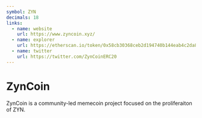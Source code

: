 ```yaml
---
symbol: ZYN
decimals: 18
links:
  - name: website
    url: https://www.zyncoin.xyz/
  - name: explorer
    url: https://etherscan.io/token/0x58cb30368ceb2d194740b144eab4c2da8a917dcb
  - name: twitter
    url: https://twitter.com/ZynCoinERC20
---
```


# ZynCoin

ZynCoin is a community-led memecoin project focused on the proliferaiton of ZYN.
